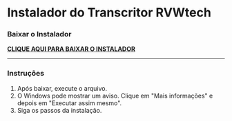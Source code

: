 # Instalador do Transcritor RVWtech

### Baixar o Instalador

[**CLIQUE AQUI PARA BAIXAR O INSTALADOR**](COLE_O_LINK_AQUI)

---

### Instruções

1.  Após baixar, execute o arquivo.
2.  O Windows pode mostrar um aviso. Clique em "Mais informações" e depois em "Executar assim mesmo".
3.  Siga os passos da instalação.